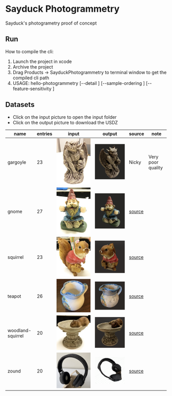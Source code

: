 # Sayduck Photogrammetry

Sayduck's photogrametry proof of concept

## Run

How to compile the cli:

1. Launch the project in xcode
2. Archive the project
3. Drag Products -> SayduckPhotogrammetry to terminal window to get the compiled cli path
4. USAGE: hello-photogrammetry <input-folder> <output-filename> [--detail <detail>] [--sample-ordering <sample-ordering>] [--feature-sensitivity <feature-sensitivity>]

## Datasets

- Click on the input picture to open the input folder
- Click on the output picture to download the USDZ

| name              | entries | input                                                                              | output                                                                                     | source                                       | note              |
| ----------------- | ------- | ---------------------------------------------------------------------------------- | ------------------------------------------------------------------------------------------ | -------------------------------------------- | ----------------- |
| gargoyle          | 23      | [![Input](Datasets/gargoyle/input.jpg)](Datasets/gargoyle/input)                   | [![Output](Datasets/gargoyle/output.png)](Datasets/gargoyle/output.usdz)                   | Nicky                                        | Very poor quality |
| gnome             | 27      | [![Input](Datasets/gnome/input.jpg)](Datasets/gnome/input)                         | [![Output](Datasets/gnome/output.png)](Datasets/gnome/output.usdz)                         | [source](http://zhuoliang.me/meshrecon.html) |
| squirrel          | 23      | [![Input](Datasets/squirrel/input.jpg)](Datasets/squirrel/input)                   | [![Output](Datasets/squirrel/output.png)](Datasets/squirrel/output.usdz)                   | [source](http://zhuoliang.me/meshrecon.html) |
| teapot            | 26      | [![Input](Datasets/teapot/input.jpg)](Datasets/teapot/input)                       | [![Output](Datasets/teapot/output.png)](Datasets/teapot/output.usdz)                       | [source](http://zhuoliang.me/meshrecon.html) |
| woodland-squirrel | 20      | [![Input](Datasets/woodland-squirrel/input.jpg)](Datasets/woodland-squirrel/input) | [![Output](Datasets/woodland-squirrel/output.png)](Datasets/woodland-squirrel/output.usdz) | [source](http://zhuoliang.me/meshrecon.html) |
| zound             | 20      | [![Input](Datasets/zound/input.jpg)](Datasets/zound/input)                         | [![Output](Datasets/zound/output.png)](Datasets/zound/output.usdz)                         | [source](http://zhuoliang.me/meshrecon.html) |

